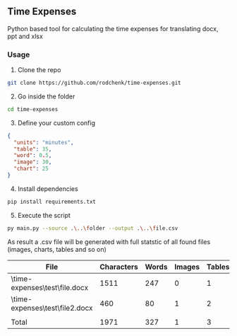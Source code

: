 ## Time Expenses

Python based tool for calculating the time expenses for translating docx, ppt and xlsx

### Usage

1. Clone the repo

```sh
git clone https://github.com/rodchenk/time-expenses.git
```

2. Go inside the folder

```sh
cd time-expenses
```

3. Define your custom config

```json
{
  "units": "minutes",
  "table": 35,
  "word": 0.5,
  "image": 30,
  "chart": 25
}
```

4. Install dependencies

```sh
pip install requirements.txt
```

5. Execute the script

```sh
py main.py --source .\..\folder --output .\..\file.csv
```

As result a .csv file will be generated with full statstic of all found files (images, charts, tables and so on)

File | Characters | Words | Images | Tables | Charts
--- | --- | --- | --- |--- |--- 
\time-expenses\test\file.docx | 1511 | 247 | 0 | 1 | 0
\time-expenses\test\file2.docx|460|80|1|2|1
 | | | | |
Total|1971|327|1|3|1

